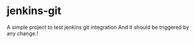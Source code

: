 # jenkins-git

A simple project to test jenkins git integration
And it should be triggered by any change.!
